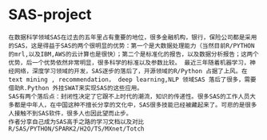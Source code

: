 # SAS-project
    
    在数据科学领域SAS在过去的五年里占有重要的地位，很多金融机构，银行，保险公司都是采用的SAS，这是得益于SAS的两个很明显的优势：第一个是大数据处理能力（当然目前R/PYTHON的mrl,以及IBM,AWS的云计算也是很快）；第二个是标准化的报告，以及数据分析报告；这两个优势，后一个优势依然非常明显，很多科学的标准以及参数比较。 最近三年随着机器学习，神经网络，深度学习领域的开发，SAS逐步的落后了，开源领域的R/Python 占据了上风。在text mining , recommendation， deep learning,NLP 领域SAS 落后了很多，需要借助R.Python 外挂SWAT来实现SAS的这些应用。
    SAS有两个落后点：封闭性决定了它跟不上时代的潮流，知识的传递性。很多SAS的工作人员大多都是中年人，在中国这种不擅长分享的文化中，SAS很多技能已经被藏起来了。可悲的是很多人接触不到SAS软件，很多人也因此望而止步。
    作者分享自己成为SAS高手之路的学习文档以及对比R/SAS/PYTHON/SPARK2/H2O/TS/MXnet/Totch

